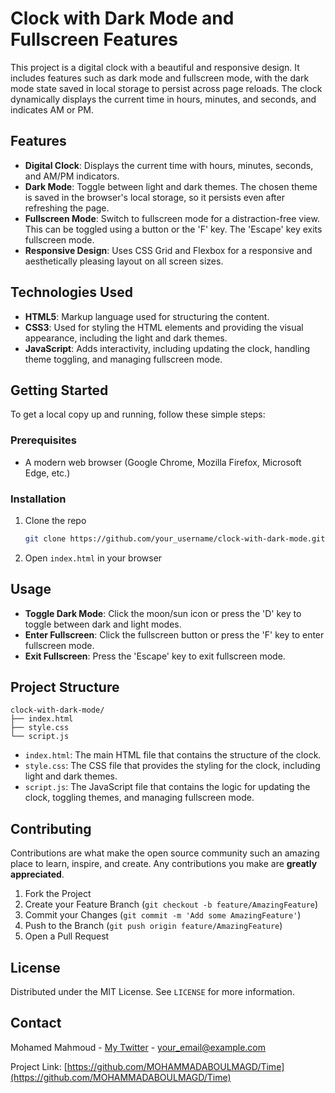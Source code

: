 # Clock with Dark Mode and Fullscreen Features

This project is a digital clock with a beautiful and responsive design. It includes features such as dark mode and fullscreen mode, with the dark mode state saved in local storage to persist across page reloads. The clock dynamically displays the current time in hours, minutes, and seconds, and indicates AM or PM.

## Features

- **Digital Clock**: Displays the current time with hours, minutes, seconds, and AM/PM indicators.
- **Dark Mode**: Toggle between light and dark themes. The chosen theme is saved in the browser's local storage, so it persists even after refreshing the page.
- **Fullscreen Mode**: Switch to fullscreen mode for a distraction-free view. This can be toggled using a button or the 'F' key. The 'Escape' key exits fullscreen mode.
- **Responsive Design**: Uses CSS Grid and Flexbox for a responsive and aesthetically pleasing layout on all screen sizes.

## Technologies Used

- **HTML5**: Markup language used for structuring the content.
- **CSS3**: Used for styling the HTML elements and providing the visual appearance, including the light and dark themes.
- **JavaScript**: Adds interactivity, including updating the clock, handling theme toggling, and managing fullscreen mode.

## Getting Started

To get a local copy up and running, follow these simple steps:

### Prerequisites

- A modern web browser (Google Chrome, Mozilla Firefox, Microsoft Edge, etc.)

### Installation

1. Clone the repo
   ```sh
   git clone https://github.com/your_username/clock-with-dark-mode.git
   ```
2. Open `index.html` in your browser

## Usage

- **Toggle Dark Mode**: Click the moon/sun icon or press the 'D' key to toggle between dark and light modes.
- **Enter Fullscreen**: Click the fullscreen button or press the 'F' key to enter fullscreen mode.
- **Exit Fullscreen**: Press the 'Escape' key to exit fullscreen mode.

## Project Structure

```
clock-with-dark-mode/
├── index.html
├── style.css
└── script.js
```

- `index.html`: The main HTML file that contains the structure of the clock.
- `style.css`: The CSS file that provides the styling for the clock, including light and dark themes.
- `script.js`: The JavaScript file that contains the logic for updating the clock, toggling themes, and managing fullscreen mode.

## Contributing

Contributions are what make the open source community such an amazing place to learn, inspire, and create. Any contributions you make are **greatly appreciated**.

1. Fork the Project
2. Create your Feature Branch (`git checkout -b feature/AmazingFeature`)
3. Commit your Changes (`git commit -m 'Add some AmazingFeature'`)
4. Push to the Branch (`git push origin feature/AmazingFeature`)
5. Open a Pull Request

## License

Distributed under the MIT License. See `LICENSE` for more information.

## Contact

Mohamed Mahmoud - [My Twitter](https://twitter.com) - your_email@example.com

Project Link: [https://github.com/MOHAMMADABOULMAGD/Time](https://github.com/MOHAMMADABOULMAGD/Time)

